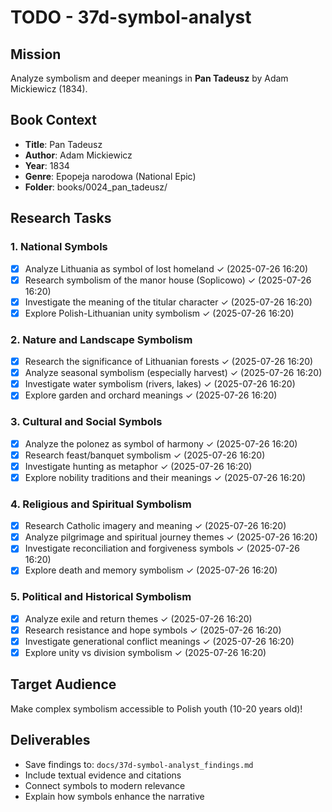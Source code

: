 # TODO - 37d-symbol-analyst

## Mission
Analyze symbolism and deeper meanings in **Pan Tadeusz** by Adam Mickiewicz (1834).

## Book Context
- **Title**: Pan Tadeusz
- **Author**: Adam Mickiewicz
- **Year**: 1834
- **Genre**: Epopeja narodowa (National Epic)
- **Folder**: books/0024_pan_tadeusz/

## Research Tasks

### 1. National Symbols
- [x] Analyze Lithuania as symbol of lost homeland ✓ (2025-07-26 16:20)
- [x] Research symbolism of the manor house (Soplicowo) ✓ (2025-07-26 16:20)
- [x] Investigate the meaning of the titular character ✓ (2025-07-26 16:20)
- [x] Explore Polish-Lithuanian unity symbolism ✓ (2025-07-26 16:20)

### 2. Nature and Landscape Symbolism
- [x] Research the significance of Lithuanian forests ✓ (2025-07-26 16:20)
- [x] Analyze seasonal symbolism (especially harvest) ✓ (2025-07-26 16:20)
- [x] Investigate water symbolism (rivers, lakes) ✓ (2025-07-26 16:20)
- [x] Explore garden and orchard meanings ✓ (2025-07-26 16:20)

### 3. Cultural and Social Symbols
- [x] Analyze the polonez as symbol of harmony ✓ (2025-07-26 16:20)
- [x] Research feast/banquet symbolism ✓ (2025-07-26 16:20)
- [x] Investigate hunting as metaphor ✓ (2025-07-26 16:20)
- [x] Explore nobility traditions and their meanings ✓ (2025-07-26 16:20)

### 4. Religious and Spiritual Symbolism
- [x] Research Catholic imagery and meaning ✓ (2025-07-26 16:20)
- [x] Analyze pilgrimage and spiritual journey themes ✓ (2025-07-26 16:20)
- [x] Investigate reconciliation and forgiveness symbols ✓ (2025-07-26 16:20)
- [x] Explore death and memory symbolism ✓ (2025-07-26 16:20)

### 5. Political and Historical Symbolism
- [x] Analyze exile and return themes ✓ (2025-07-26 16:20)
- [x] Research resistance and hope symbols ✓ (2025-07-26 16:20)
- [x] Investigate generational conflict meanings ✓ (2025-07-26 16:20)
- [x] Explore unity vs division symbolism ✓ (2025-07-26 16:20)

## Target Audience
Make complex symbolism accessible to Polish youth (10-20 years old)!

## Deliverables
- Save findings to: `docs/37d-symbol-analyst_findings.md`
- Include textual evidence and citations
- Connect symbols to modern relevance
- Explain how symbols enhance the narrative